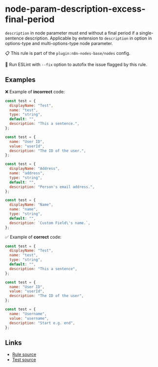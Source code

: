 [//]: # "File generated from a template. Do not edit this file directly."

# node-param-description-excess-final-period

`description` in node parameter must end without a final period if a single-sentence description. Applicable by extension to `description` in option in options-type and multi-options-type node parameter.

📋 This rule is part of the `plugin:n8n-nodes-base/nodes` config.

🔧 Run ESLint with `--fix` option to autofix the issue flagged by this rule.

## Examples

❌ Example of **incorrect** code:

```js
const test = {
  displayName: "Test",
  name: "test",
  type: "string",
  default: "",
  description: "This a sentence.",
};

const test = {
  name: "User ID",
  value: "userId",
  description: "The ID of the user.",
};

const test = {
  displayName: "Address",
  name: "address",
  type: "string",
  default: "",
  description: "Person's email address.",
};

const test = {
  displayName: "Name",
  name: "name",
  type: "string",
  default: "",
  description: `Custom Field\'s name.`,
};
```

✅ Example of **correct** code:

```js
const test = {
  displayName: "Test",
  name: "test",
  type: "string",
  default: "",
  description: "This a sentence",
};

const test = {
  name: "User ID",
  value: "userId",
  description: "The ID of the user",
};

const test = {
  name: "Username",
  value: "username",
  description: "Start e.g. end",
};
```

## Links

- [Rule source](../../lib/rules/node-param-description-excess-final-period.ts)
- [Test source](../../tests/node-param-description-excess-final-period.test.ts)
